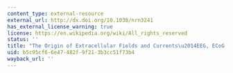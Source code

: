 ```yaml
---
content_type: external-resource
external_url: http://dx.doi.org/10.1038/nrn3241
has_external_license_warning: true
license: https://en.wikipedia.org/wiki/All_rights_reserved
status: ''
title: "The Origin of Extracellular Fields and Currents\u2014EEG, ECoG, LFP and Spikes"
uid: b5c95cf6-6e47-482f-9f21-3b3cc51f73b4
wayback_url: ''
---
```

